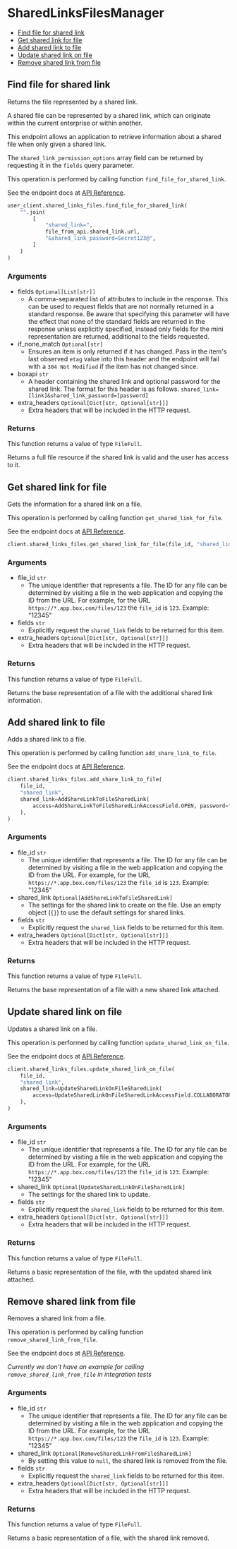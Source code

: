 # SharedLinksFilesManager

- [Find file for shared link](#find-file-for-shared-link)
- [Get shared link for file](#get-shared-link-for-file)
- [Add shared link to file](#add-shared-link-to-file)
- [Update shared link on file](#update-shared-link-on-file)
- [Remove shared link from file](#remove-shared-link-from-file)

## Find file for shared link

Returns the file represented by a shared link.

A shared file can be represented by a shared link,
which can originate within the current enterprise or within another.

This endpoint allows an application to retrieve information about a
shared file when only given a shared link.

The `shared_link_permission_options` array field can be returned
by requesting it in the `fields` query parameter.

This operation is performed by calling function `find_file_for_shared_link`.

See the endpoint docs at
[API Reference](https://developer.box.com/reference/get-shared-items/).

<!-- sample get_shared_items -->

```python
user_client.shared_links_files.find_file_for_shared_link(
    "".join(
        [
            "shared_link=",
            file_from_api.shared_link.url,
            "&shared_link_password=Secret123@",
        ]
    )
)
```

### Arguments

- fields `Optional[List[str]]`
  - A comma-separated list of attributes to include in the response. This can be used to request fields that are not normally returned in a standard response. Be aware that specifying this parameter will have the effect that none of the standard fields are returned in the response unless explicitly specified, instead only fields for the mini representation are returned, additional to the fields requested.
- if_none_match `Optional[str]`
  - Ensures an item is only returned if it has changed. Pass in the item's last observed `etag` value into this header and the endpoint will fail with a `304 Not Modified` if the item has not changed since.
- boxapi `str`
  - A header containing the shared link and optional password for the shared link. The format for this header is as follows. `shared_link=[link]&shared_link_password=[password]`
- extra_headers `Optional[Dict[str, Optional[str]]]`
  - Extra headers that will be included in the HTTP request.

### Returns

This function returns a value of type `FileFull`.

Returns a full file resource if the shared link is valid and
the user has access to it.

## Get shared link for file

Gets the information for a shared link on a file.

This operation is performed by calling function `get_shared_link_for_file`.

See the endpoint docs at
[API Reference](https://developer.box.com/reference/get-files-id--get-shared-link/).

<!-- sample get_files_id#get_shared_link -->

```python
client.shared_links_files.get_shared_link_for_file(file_id, "shared_link")
```

### Arguments

- file_id `str`
  - The unique identifier that represents a file. The ID for any file can be determined by visiting a file in the web application and copying the ID from the URL. For example, for the URL `https://*.app.box.com/files/123` the `file_id` is `123`. Example: "12345"
- fields `str`
  - Explicitly request the `shared_link` fields to be returned for this item.
- extra_headers `Optional[Dict[str, Optional[str]]]`
  - Extra headers that will be included in the HTTP request.

### Returns

This function returns a value of type `FileFull`.

Returns the base representation of a file with the
additional shared link information.

## Add shared link to file

Adds a shared link to a file.

This operation is performed by calling function `add_share_link_to_file`.

See the endpoint docs at
[API Reference](https://developer.box.com/reference/put-files-id--add-shared-link/).

<!-- sample put_files_id#add_shared_link -->

```python
client.shared_links_files.add_share_link_to_file(
    file_id,
    "shared_link",
    shared_link=AddShareLinkToFileSharedLink(
        access=AddShareLinkToFileSharedLinkAccessField.OPEN, password="Secret123@"
    ),
)
```

### Arguments

- file_id `str`
  - The unique identifier that represents a file. The ID for any file can be determined by visiting a file in the web application and copying the ID from the URL. For example, for the URL `https://*.app.box.com/files/123` the `file_id` is `123`. Example: "12345"
- shared_link `Optional[AddShareLinkToFileSharedLink]`
  - The settings for the shared link to create on the file. Use an empty object (`{}`) to use the default settings for shared links.
- fields `str`
  - Explicitly request the `shared_link` fields to be returned for this item.
- extra_headers `Optional[Dict[str, Optional[str]]]`
  - Extra headers that will be included in the HTTP request.

### Returns

This function returns a value of type `FileFull`.

Returns the base representation of a file with a new shared
link attached.

## Update shared link on file

Updates a shared link on a file.

This operation is performed by calling function `update_shared_link_on_file`.

See the endpoint docs at
[API Reference](https://developer.box.com/reference/put-files-id--update-shared-link/).

<!-- sample put_files_id#update_shared_link -->

```python
client.shared_links_files.update_shared_link_on_file(
    file_id,
    "shared_link",
    shared_link=UpdateSharedLinkOnFileSharedLink(
        access=UpdateSharedLinkOnFileSharedLinkAccessField.COLLABORATORS
    ),
)
```

### Arguments

- file_id `str`
  - The unique identifier that represents a file. The ID for any file can be determined by visiting a file in the web application and copying the ID from the URL. For example, for the URL `https://*.app.box.com/files/123` the `file_id` is `123`. Example: "12345"
- shared_link `Optional[UpdateSharedLinkOnFileSharedLink]`
  - The settings for the shared link to update.
- fields `str`
  - Explicitly request the `shared_link` fields to be returned for this item.
- extra_headers `Optional[Dict[str, Optional[str]]]`
  - Extra headers that will be included in the HTTP request.

### Returns

This function returns a value of type `FileFull`.

Returns a basic representation of the file, with the updated shared
link attached.

## Remove shared link from file

Removes a shared link from a file.

This operation is performed by calling function `remove_shared_link_from_file`.

See the endpoint docs at
[API Reference](https://developer.box.com/reference/put-files-id--remove-shared-link/).

_Currently we don't have an example for calling `remove_shared_link_from_file` in integration tests_

### Arguments

- file_id `str`
  - The unique identifier that represents a file. The ID for any file can be determined by visiting a file in the web application and copying the ID from the URL. For example, for the URL `https://*.app.box.com/files/123` the `file_id` is `123`. Example: "12345"
- shared_link `Optional[RemoveSharedLinkFromFileSharedLink]`
  - By setting this value to `null`, the shared link is removed from the file.
- fields `str`
  - Explicitly request the `shared_link` fields to be returned for this item.
- extra_headers `Optional[Dict[str, Optional[str]]]`
  - Extra headers that will be included in the HTTP request.

### Returns

This function returns a value of type `FileFull`.

Returns a basic representation of a file, with the shared link removed.
